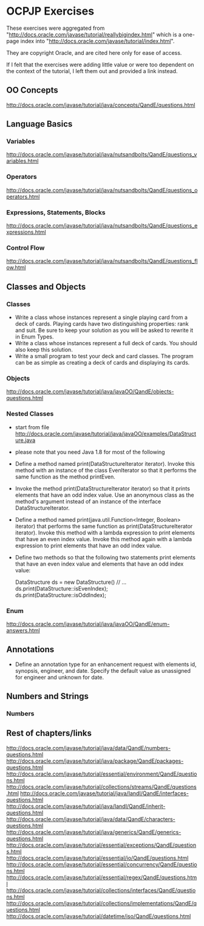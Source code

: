# OCPJP Exercises
These exercises were aggregated from "http://docs.oracle.com/javase/tutorial/reallybigindex.html" which is a one-page index into "http://docs.oracle.com/javase/tutorial/index.html".

They are copyright Oracle, and are cited here only for ease of access.

If I felt that the exercises were adding little value or were too dependent on the context of the tutorial, I left them out and provided a link instead.

## OO Concepts
http://docs.oracle.com/javase/tutorial/java/concepts/QandE/questions.html
 
## Language Basics

### Variables
http://docs.oracle.com/javase/tutorial/java/nutsandbolts/QandE/questions_variables.html

### Operators
http://docs.oracle.com/javase/tutorial/java/nutsandbolts/QandE/questions_operators.html

### Expressions, Statements, Blocks
http://docs.oracle.com/javase/tutorial/java/nutsandbolts/QandE/questions_expressions.html

### Control Flow
http://docs.oracle.com/javase/tutorial/java/nutsandbolts/QandE/questions_flow.html

## Classes and Objects

### Classes
* Write a class whose instances represent a single playing card from a deck of cards. Playing cards have two distinguishing properties: rank and suit. Be sure to keep your solution as you will be asked to rewrite it in Enum Types.
* Write a class whose instances represent a full deck of cards. You should also keep this solution.
* Write a small program to test your deck and card classes. The program can be as simple as creating a deck of cards and displaying its cards.

### Objects
http://docs.oracle.com/javase/tutorial/java/javaOO/QandE/objects-questions.html

### Nested Classes
* start from file http://docs.oracle.com/javase/tutorial/java/javaOO/examples/DataStructure.java
* please note that you need Java 1.8 for most of the following
* Define a method named print(DataStructureIterator iterator). Invoke this method with an instance of the class EvenIterator so that it performs the same function as the method printEven.
* Invoke the method print(DataStructureIterator iterator) so that it prints elements that have an odd index value. Use an anonymous class as the method's argument instead of an instance of the interface DataStructureIterator.
* Define a method named print(java.util.Function<Integer, Boolean> iterator) that performs the same function as print(DataStructureIterator iterator). Invoke this method with a lambda expression to print elements that have an even index value. Invoke this method again with a lambda expression to print elements that have an odd index value.
* Define two methods so that the following two statements print elements that have an even index value and elements that have an odd index value:

    DataStructure ds = new DataStructure()
    // ...
    ds.print(DataStructure::isEvenIndex);
    ds.print(DataStructure::isOddIndex);

### Enum
http://docs.oracle.com/javase/tutorial/java/javaOO/QandE/enum-answers.html

## Annotations
* Define an annotation type for an enhancement request with elements id, synopsis, engineer, and date. Specify the default value as unassigned for engineer and unknown for date.

## Numbers and Strings

### Numbers


## Rest of chapters/links
http://docs.oracle.com/javase/tutorial/java/data/QandE/numbers-questions.html
http://docs.oracle.com/javase/tutorial/java/package/QandE/packages-questions.html
http://docs.oracle.com/javase/tutorial/essential/environment/QandE/questions.html
http://docs.oracle.com/javase/tutorial/collections/streams/QandE/questions.html
http://docs.oracle.com/javase/tutorial/java/IandI/QandE/interfaces-questions.html
http://docs.oracle.com/javase/tutorial/java/IandI/QandE/inherit-questions.html
http://docs.oracle.com/javase/tutorial/java/data/QandE/characters-questions.html
http://docs.oracle.com/javase/tutorial/java/generics/QandE/generics-questions.html
http://docs.oracle.com/javase/tutorial/essential/exceptions/QandE/questions.html
http://docs.oracle.com/javase/tutorial/essential/io/QandE/questions.html
http://docs.oracle.com/javase/tutorial/essential/concurrency/QandE/questions.html
http://docs.oracle.com/javase/tutorial/essential/regex/QandE/questions.html
http://docs.oracle.com/javase/tutorial/collections/interfaces/QandE/questions.html
http://docs.oracle.com/javase/tutorial/collections/implementations/QandE/questions.html
http://docs.oracle.com/javase/tutorial/datetime/iso/QandE/questions.html

